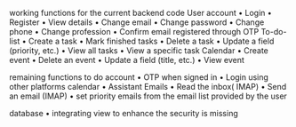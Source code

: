working functions for the current backend code
User account
•	Login
•	Register
•	View details
•	Change email
•	Change password
•	Change phone
•	Change profession
•	Confirm email registered through OTP
To-do-list
•	Create a task
•	Mark finished tasks
•	Delete a task
•	Update a field (priority, etc.)
•	View all tasks
•	View a specific task
Calendar
•	Create event
•	Delete an event
•	Update a field (title, etc.)
•	View event

remaining functions to do
account
•	OTP when signed in
•	Login using other platforms
calendar
•	Assistant 
Emails
•	Read the inbox( IMAP)
•	Send an email (IMAP)
•	set priority emails from the email list provided by the user

database
•	integrating view to enhance the security is missing





